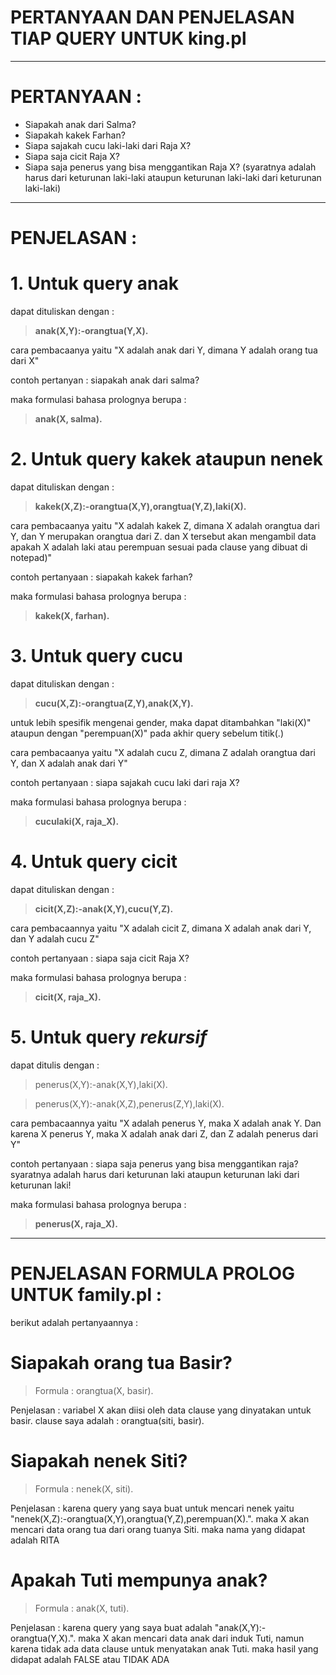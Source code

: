 # PERTANYAAN DAN PENJELASAN TIAP QUERY UNTUK king.pl 
---
# PERTANYAAN :
* Siapakah anak dari Salma?
* Siapakah kakek Farhan?
* Siapa sajakah cucu laki-laki dari Raja X?
* Siapa saja cicit Raja X?
* Siapa saja penerus yang bisa menggantikan Raja X? (syaratnya adalah harus dari keturunan laki-laki ataupun keturunan laki-laki dari 
keturunan laki-laki)
---
# PENJELASAN :

# 1. Untuk query anak 
dapat dituliskan dengan : <blockquote>**anak(X,Y):-orangtua(Y,X).**</blockquote>

cara pembacaanya yaitu "X adalah anak dari Y, dimana Y adalah orang tua dari X"

contoh pertanyan : siapakah anak dari salma?

maka formulasi bahasa prolognya berupa : <blockquote>**anak(X, salma).**</blockquote>



# 2. Untuk query kakek ataupun nenek
dapat dituliskan dengan : <blockquote>**kakek(X,Z):-orangtua(X,Y),orangtua(Y,Z),laki(X).**</blockquote>

cara pembacaanya yaitu "X adalah kakek  Z, dimana X adalah orangtua dari Y, dan Y merupakan orangtua
dari Z. dan X tersebut akan mengambil data apakah X adalah laki atau perempuan sesuai pada clause yang dibuat
di notepad)"

contoh pertanyaan : siapakah kakek farhan?

maka formulasi bahasa prolognya berupa : <blockquote>**kakek(X, farhan).**</blockquote>



# 3. Untuk query cucu
dapat dituliskan dengan : <blockquote>**cucu(X,Z):-orangtua(Z,Y),anak(X,Y).**</blockquote>

untuk lebih spesifik mengenai gender, maka dapat ditambahkan "laki(X)" ataupun dengan "perempuan(X)" pada 
akhir query sebelum titik(.)

cara pembacaanya yaitu "X adalah cucu Z, dimana Z adalah orangtua dari Y, dan X adalah anak dari Y"

contoh pertanyaan : siapa sajakah cucu laki dari raja X?

maka formulasi bahasa prolognya berupa : <blockquote>**cuculaki(X, raja_X).**</blockquote>



# 4. Untuk query cicit
dapat dituliskan dengan : <blockquote>**cicit(X,Z):-anak(X,Y),cucu(Y,Z).**</blockquote>

cara pembacaannya yaitu "X adalah cicit Z, dimana X adalah anak dari Y, dan Y adalah cucu Z"

contoh pertanyaan : siapa saja cicit Raja X?

maka formulasi bahasa prolognya berupa : <blockquote>**cicit(X, raja_X).**</blockquote>



# 5. Untuk query *rekursif*
dapat ditulis dengan :
<blockquote>penerus(X,Y):-anak(X,Y),laki(X).</blockquote>
<blockquote>penerus(X,Y):-anak(X,Z),penerus(Z,Y),laki(X).</blockquote>

cara pembacaannya yaitu "X adalah penerus Y, maka X adalah anak Y. Dan karena X penerus Y, maka X adalah anak dari Z, dan Z adalah penerus dari Y"

contoh pertanyaan : siapa saja penerus yang bisa menggantikan raja? syaratnya adalah harus dari keturunan laki ataupun keturunan laki dari keturunan laki!

maka formulasi bahasa prolognya berupa : <blockquote>**penerus(X, raja_X).**</blockquote>

---


# PENJELASAN FORMULA PROLOG UNTUK family.pl :
 berikut adalah pertanyaannya :

# Siapakah orang tua Basir?
<blockquote>
Formula    : orangtua(X, basir).
</blockquote>

Penjelasan : variabel X akan diisi oleh data clause yang dinyatakan untuk basir. clause saya adalah : orangtua(siti, basir).



# Siapakah nenek Siti?
<blockquote>
   Formula    : nenek(X, siti).
</blockquote>
   
   Penjelasan : karena query yang saya buat untuk mencari nenek yaitu "nenek(X,Z):-orangtua(X,Y),orangtua(Y,Z),perempuan(X).".
                maka X akan mencari data orang tua dari orang tuanya Siti. maka nama yang didapat adalah RITA
               



# Apakah Tuti mempunya anak?
<blockquote>
   Formula    : anak(X, tuti).
</blockquote>
   
   Penjelasan : karena query yang saya buat adalah "anak(X,Y):-orangtua(Y,X).".
                maka X akan mencari data anak dari induk Tuti, namun karena tidak ada data clause untuk menyatakan anak Tuti.
                maka hasil yang didapat adalah FALSE atau TIDAK ADA

